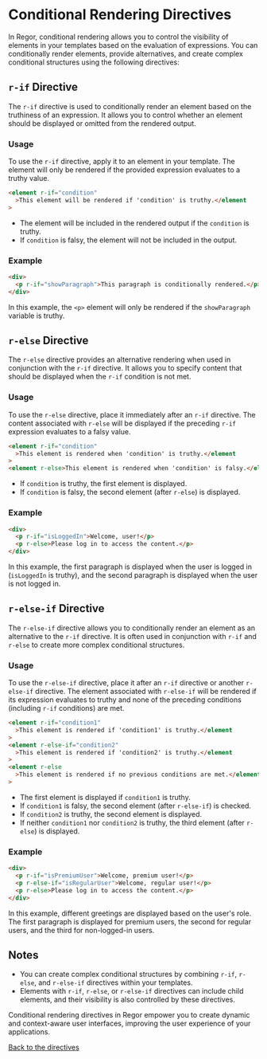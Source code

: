 # Conditional Rendering Directives

In Regor, conditional rendering allows you to control the visibility of elements in your templates based on the evaluation of expressions. You can conditionally render elements, provide alternatives, and create complex conditional structures using the following directives:

## `r-if` Directive

The `r-if` directive is used to conditionally render an element based on the truthiness of an expression. It allows you to control whether an element should be displayed or omitted from the rendered output.

### Usage

To use the `r-if` directive, apply it to an element in your template. The element will only be rendered if the provided expression evaluates to a truthy value.

```html
<element r-if="condition"
  >This element will be rendered if 'condition' is truthy.</element
>
```

- The element will be included in the rendered output if the `condition` is truthy.
- If `condition` is falsy, the element will not be included in the output.

### Example

```html
<div>
  <p r-if="showParagraph">This paragraph is conditionally rendered.</p>
</div>
```

In this example, the `<p>` element will only be rendered if the `showParagraph` variable is truthy.

## `r-else` Directive

The `r-else` directive provides an alternative rendering when used in conjunction with the `r-if` directive. It allows you to specify content that should be displayed when the `r-if` condition is not met.

### Usage

To use the `r-else` directive, place it immediately after an `r-if` directive. The content associated with `r-else` will be displayed if the preceding `r-if` expression evaluates to a falsy value.

```html
<element r-if="condition"
  >This element is rendered when 'condition' is truthy.</element
>
<element r-else>This element is rendered when 'condition' is falsy.</element>
```

- If `condition` is truthy, the first element is displayed.
- If `condition` is falsy, the second element (after `r-else`) is displayed.

### Example

```html
<div>
  <p r-if="isLoggedIn">Welcome, user!</p>
  <p r-else>Please log in to access the content.</p>
</div>
```

In this example, the first paragraph is displayed when the user is logged in (`isLoggedIn` is truthy), and the second paragraph is displayed when the user is not logged in.

## `r-else-if` Directive

The `r-else-if` directive allows you to conditionally render an element as an alternative to the `r-if` directive. It is often used in conjunction with `r-if` and `r-else` to create more complex conditional structures.

### Usage

To use the `r-else-if` directive, place it after an `r-if` directive or another `r-else-if` directive. The element associated with `r-else-if` will be rendered if its expression evaluates to truthy and none of the preceding conditions (including `r-if` conditions) are met.

```html
<element r-if="condition1"
  >This element is rendered if 'condition1' is truthy.</element
>
<element r-else-if="condition2"
  >This element is rendered if 'condition2' is truthy.</element
>
<element r-else
  >This element is rendered if no previous conditions are met.</element
>
```

- The first element is displayed if `condition1` is truthy.
- If `condition1` is falsy, the second element (after `r-else-if`) is checked.
- If `condition2` is truthy, the second element is displayed.
- If neither `condition1` nor `condition2` is truthy, the third element (after `r-else`) is displayed.

### Example

```html
<div>
  <p r-if="isPremiumUser">Welcome, premium user!</p>
  <p r-else-if="isRegularUser">Welcome, regular user!</p>
  <p r-else>Please log in to access the content.</p>
</div>
```

In this example, different greetings are displayed based on the user's role. The first paragraph is displayed for premium users, the second for regular users, and the third for non-logged-in users.

## Notes

- You can create complex conditional structures by combining `r-if`, `r-else`, and `r-else-if` directives within your templates.
- Elements with `r-if`, `r-else`, or `r-else-if` directives can include child elements, and their visibility is also controlled by these directives.

Conditional rendering directives in Regor empower you to create dynamic and context-aware user interfaces, improving the user experience of your applications.

[Back to the directives](directives.md)
